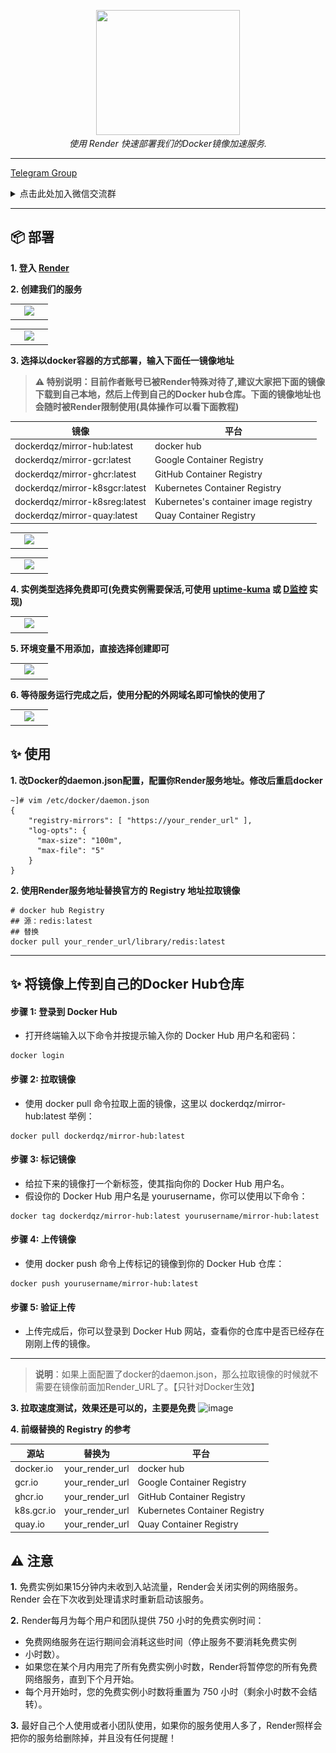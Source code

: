 <div style="text-align: center"></div>
  <p align="center">
  <img src="https://github.com/dqzboy/Docker-Proxy/assets/42825450/c187d66f-152e-4172-8268-e54bd77d48bb" width="230px" height="200px">
      <br>
      <i>使用 Render 快速部署我们的Docker镜像加速服务.</i>
  </p>
</div>

---

[Telegram Group](https://t.me/+ghs_XDp1vwxkMGU9) 

<details>
<summary>点击此处加入微信交流群</summary>
<div align="center">
<img src="https://raw.githubusercontent.com/dqzboy/Blog-Image/main/TEG/dqzboy-it.png" width="400px">
</div>
</details>

---


## 📦 部署
**1. 登入 [Render](https://dashboard.render.com)**

**2. 创建我们的服务**
<table>
    <tr>
        <td width="50%" align="center"><img src="https://github.com/dqzboy/Blog-Image/assets/42825450/7a16000a-6514-4cc9-892c-9f0a9746d1b2?raw=true"></td>
    </tr>
</table>

<table>
    <tr>
        <td width="50%" align="center"><img src="https://github.com/dqzboy/Docker-Proxy/assets/42825450/e5bb8e70-2bba-4b3f-a29f-fcf56ac2b82a?raw=true"></td>
    </tr>
</table>

**3. 选择以docker容器的方式部署，输入下面任一镜像地址**

> **⚠️ 特别说明：目前作者账号已被Render特殊对待了,建议大家把下面的镜像下载到自己本地，然后上传到自己的Docker hub仓库。下面的镜像地址也会随时被Render限制使用(具体操作可以看下面教程)**

| 镜像 | 平台 |
|-------|---------------|
| dockerdqz/mirror-hub:latest   | docker hub
| dockerdqz/mirror-gcr:latest      | Google Container Registry
| dockerdqz/mirror-ghcr:latest     | GitHub Container Registry
| dockerdqz/mirror-k8sgcr:latest  | Kubernetes Container Registry
| dockerdqz/mirror-k8sreg:latest      | Kubernetes's container image registry
| dockerdqz/mirror-quay:latest     | Quay Container Registry

<table>
    <tr>
        <td width="50%" align="center"><img src="https://github.com/dqzboy/Docker-Proxy/assets/42825450/3f84c551-bef4-4e00-a3b4-b85e34a7eb7e?raw=true"></td>
    </tr>
</table>

<table>
    <tr>
        <td width="50%" align="center"><img src="https://github.com/dqzboy/Docker-Proxy/assets/42825450/907ba8da-9c1d-4cfb-9951-b843fabe47a9?raw=true"></td>
    </tr>
</table>

**4. 实例类型选择免费即可(免费实例需要保活,可使用 [uptime-kuma](https://uptime.kuma.pet/) 或 [D监控](https://www.dnspod.cn/Products/Monitor) 实现)**

<table>
    <tr>
        <td width="50%" align="center"><img src="https://github.com/dqzboy/Blog-Image/assets/42825450/c0a166c9-9d06-472e-a4cd-0d16fa3eeb83?raw=true"></td>
    </tr>
</table>

**5. 环境变量不用添加，直接选择创建即可**
<table>
    <tr>
        <td width="50%" align="center"><img src="https://github.com/dqzboy/Blog-Image/assets/42825450/e760d9c3-b6f4-4a5e-81ce-64c8017c70fc?raw=true"></td>
    </tr>
</table>

**6. 等待服务运行完成之后，使用分配的外网域名即可愉快的使用了**
<table>
    <tr>
        <td width="50%" align="center"><img src="https://github.com/dqzboy/Docker-Proxy/assets/42825450/95793a23-5831-4565-9c23-03130b81e8be?raw=true"></td>
    </tr>
</table>

## ✨ 使用

**1. 改Docker的daemon.json配置，配置你Render服务地址。修改后重启docker**
```shell
~]# vim /etc/docker/daemon.json
{
    "registry-mirrors": [ "https://your_render_url" ],
    "log-opts": {
      "max-size": "100m",
      "max-file": "5"
    }
}
```
**2. 使用Render服务地址替换官方的 Registry 地址拉取镜像**
```shell
# docker hub Registry
## 源：redis:latest
## 替换
docker pull your_render_url/library/redis:latest
```

---

## ✨ 将镜像上传到自己的Docker Hub仓库
#### 步骤 1: 登录到 Docker Hub
- 打开终端输入以下命令并按提示输入你的 Docker Hub 用户名和密码：

```shell
docker login
```

#### 步骤 2: 拉取镜像
- 使用 docker pull 命令拉取上面的镜像，这里以 dockerdqz/mirror-hub:latest 举例：

```shell
docker pull dockerdqz/mirror-hub:latest
```

####  步骤 3: 标记镜像
- 给拉下来的镜像打一个新标签，使其指向你的 Docker Hub 用户名。
- 假设你的 Docker Hub 用户名是 yourusername，你可以使用以下命令：

```shell
docker tag dockerdqz/mirror-hub:latest yourusername/mirror-hub:latest
```

####  步骤 4: 上传镜像
- 使用 docker push 命令上传标记的镜像到你的 Docker Hub 仓库：

```shell
docker push yourusername/mirror-hub:latest
```

####  步骤 5: 验证上传
- 上传完成后，你可以登录到 Docker Hub 网站，查看你的仓库中是否已经存在刚刚上传的镜像。

---

> **说明**：如果上面配置了docker的daemon.json，那么拉取镜像的时候就不需要在镜像前面加Render_URL了。【只针对Docker生效】

**3. 拉取速度测试，效果还是可以的，主要是免费**
![image](https://github.com/dqzboy/Blog-Image/assets/42825450/06ad14d4-cb0f-4924-ab41-5c3f001261a2)

**4. 前缀替换的 Registry 的参考**

| 源站 | 替换为 | 平台 |
|-------|---------------|----------|
| docker.io   | your_render_url   |  docker hub 
| gcr.io      | your_render_url   |  Google Container Registry
| ghcr.io     | your_render_url  |  GitHub Container Registry
| k8s.gcr.io     | your_render_url  | Kubernetes Container Registry
| quay.io     | your_render_url  | Quay Container Registry

## ⚠️ 注意
**1.** 免费实例如果15分钟内未收到入站流量，Render会关闭实例的网络服务。Render 会在下次收到处理请求时重新启动该服务。

**2.** Render每月为每个用户和团队提供 750 小时的免费实例时间：
   - 免费网络服务在运行期间会消耗这些时间（停止服务不要消耗免费实例
   - 小时数）。
   - 如果您在某个月内用完了所有免费实例小时数，Render将暂停您的所有免费网络服务，直到下个月开始。
   - 每个月开始时，您的免费实例小时数将重置为 750 小时（剩余小时数不会结转）。

**3.** 最好自己个人使用或者小团队使用，如果你的服务使用人多了，Render照样会把你的服务给删除掉，并且没有任何提醒！